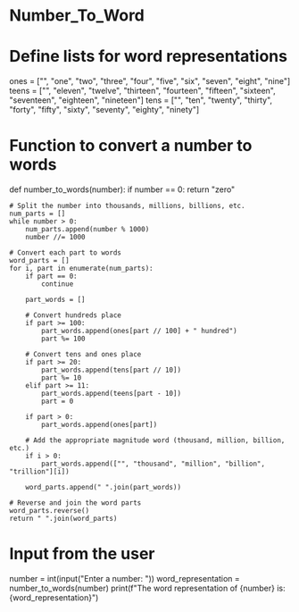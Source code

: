 # Number_To_Word
# Define lists for word representations
ones = ["", "one", "two", "three", "four", "five", "six", "seven", "eight", "nine"]
teens = ["", "eleven", "twelve", "thirteen", "fourteen", "fifteen", "sixteen", "seventeen", "eighteen", "nineteen"]
tens = ["", "ten", "twenty", "thirty", "forty", "fifty", "sixty", "seventy", "eighty", "ninety"]

# Function to convert a number to words
def number_to_words(number):
    if number == 0:
        return "zero"
    
    # Split the number into thousands, millions, billions, etc.
    num_parts = []
    while number > 0:
        num_parts.append(number % 1000)
        number //= 1000
    
    # Convert each part to words
    word_parts = []
    for i, part in enumerate(num_parts):
        if part == 0:
            continue
        
        part_words = []
        
        # Convert hundreds place
        if part >= 100:
            part_words.append(ones[part // 100] + " hundred")
            part %= 100
        
        # Convert tens and ones place
        if part >= 20:
            part_words.append(tens[part // 10])
            part %= 10
        elif part >= 11:
            part_words.append(teens[part - 10])
            part = 0
        
        if part > 0:
            part_words.append(ones[part])
        
        # Add the appropriate magnitude word (thousand, million, billion, etc.)
        if i > 0:
            part_words.append(["", "thousand", "million", "billion", "trillion"][i])
        
        word_parts.append(" ".join(part_words))
    
    # Reverse and join the word parts
    word_parts.reverse()
    return " ".join(word_parts)

# Input from the user
number = int(input("Enter a number: "))
word_representation = number_to_words(number)
print(f"The word representation of {number} is: {word_representation}")
